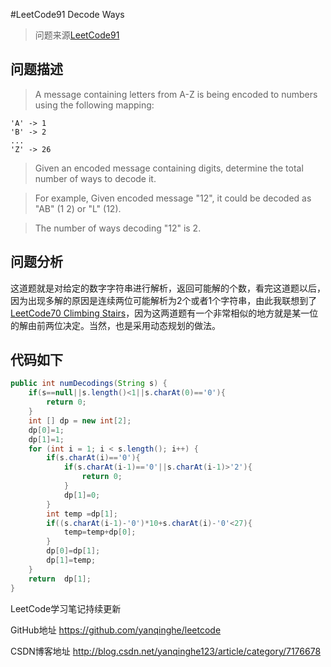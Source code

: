 #LeetCode91 Decode Ways

>  问题来源[LeetCode91](https://leetcode.com/problems/decode-ways/description/)

## 问题描述

>A message containing letters from A-Z is being encoded to numbers using the following mapping:
```
'A' -> 1
'B' -> 2
...
'Z' -> 26
```
>Given an encoded message containing digits, determine the total number of ways to decode it.

>For example,
Given encoded message "12", it could be decoded as "AB" (1 2) or "L" (12).

>The number of ways decoding "12" is 2.

## 问题分析

这道题就是对给定的数字字符串进行解析，返回可能解的个数，看完这道题以后，因为出现多解的原因是连续两位可能解析为2个或者1个字符串，由此我联想到了[LeetCode70 Climbing Stairs](http://blog.csdn.net/yanqinghe123/article/details/78245231)，因为这两道题有一个非常相似的地方就是某一位的解由前两位决定。当然，也是采用动态规划的做法。

## 代码如下

``` java
public int numDecodings(String s) {
    if(s==null||s.length()<1||s.charAt(0)=='0'){
        return 0;
    }
    int [] dp = new int[2];
    dp[0]=1;
    dp[1]=1;
    for (int i = 1; i < s.length(); i++) {
        if(s.charAt(i)=='0'){
            if(s.charAt(i-1)=='0'||s.charAt(i-1)>'2'){
                return 0;
            }
            dp[1]=0;
        }
        int temp =dp[1];
        if((s.charAt(i-1)-'0')*10+s.charAt(i)-'0'<27){
            temp=temp+dp[0];
        }
        dp[0]=dp[1];
        dp[1]=temp;
    }
    return  dp[1];
}

```
LeetCode学习笔记持续更新

GitHub地址 https://github.com/yanqinghe/leetcode

CSDN博客地址 http://blog.csdn.net/yanqinghe123/article/category/7176678

